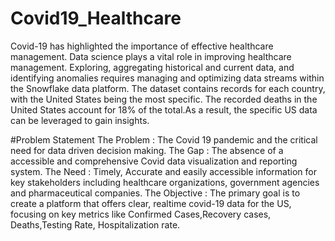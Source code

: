 # Covid19_Healthcare

Covid-19 has highlighted the importance of effective healthcare management. 
Data science plays a vital role in improving healthcare management. Exploring, aggregating historical and current data, and identifying anomalies requires managing and optimizing data streams within the Snowflake data platform.
The dataset contains records for each country, with the United States being the most specific.
The recorded deaths in the United States account for 18% of the total.As a result, the specific US data can be leveraged to gain insights.


#Problem Statement
The Problem : The Covid 19 pandemic and the critical need 
for data driven decision making.
The Gap : The absence of a accessible and comprehensive Covid 
data visualization and reporting system. 
The Need : Timely, Accurate and easily accessible information for key stakeholders including healthcare organizations, government agencies and pharmaceutical companies.
The Objective : The primary goal is to create a platform that offers clear, realtime covid-19 data for the US, focusing on key metrics like Confirmed Cases,Recovery cases, Deaths,Testing Rate, Hospitalization rate.



